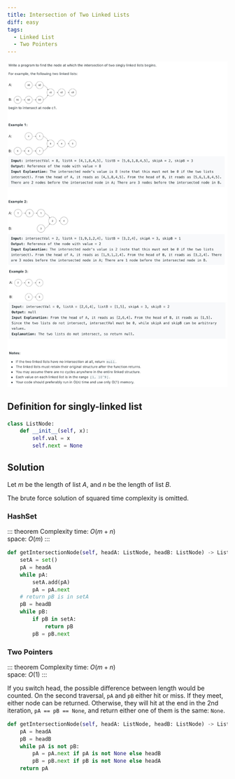 ```yaml
---
title: Intersection of Two Linked Lists
diff: easy
tags:
  - Linked List
  - Two Pointers
---
```


<img class="medium-zoom" src="/algo/intersection-of-two-linked-lists.png" alt="https://leetcode.com/problems/intersection-of-two-linked-lists">

## Definition for singly-linked list

```py
class ListNode:
    def __init__(self, x):
        self.val = x
        self.next = None
```

## Solution

Let $m$ be the length of list $A$, and $n$ be the length of list $B$.

The brute force solution of squared time complexity is omitted.

### HashSet

::: theorem Complexity
time: $O(m + n)$  
space: $O(m)$
:::

```py
def getIntersectionNode(self, headA: ListNode, headB: ListNode) -> ListNode:
    setA = set()
    pA = headA
    while pA:
        setA.add(pA)
        pA = pA.next
    # return pB is in setA
    pB = headB
    while pB:
        if pB in setA:
            return pB
        pB = pB.next
```

### Two Pointers

::: theorem Complexity
time: $O(m + n)$  
space: $O(1)$
:::

If you switch head, the possible difference between length would be counted. On the second traversal, `pA` and `pB` either hit or miss. If they meet, either node can be returned. Otherwise, they will hit at the end in the 2nd iteration, `pA == pB == None`, and return either one of them is the same: `None`.

```py
def getIntersectionNode(self, headA: ListNode, headB: ListNode) -> ListNode:
    pA = headA
    pB = headB
    while pA is not pB:
        pA = pA.next if pA is not None else headB
        pB = pB.next if pB is not None else headA
    return pA
```
